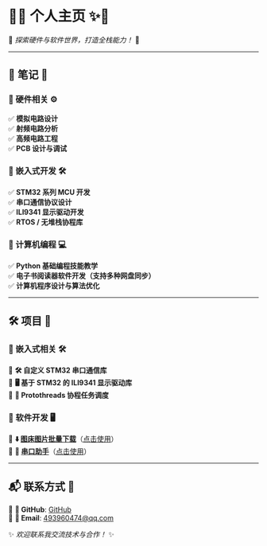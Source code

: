 # 🌟✨ 个人主页 ✨🌟

🚀 *探索硬件与软件世界，打造全栈能力！* 🚀

---

## 📝 笔记 📖

### 📌 硬件相关 ⚙️  

✅ **模拟电路设计**  
✅ **射频电路分析**  
✅ **高频电路工程**  
✅ **PCB 设计与调试**  

### 📌 嵌入式开发 🛠️  

✅ **STM32 系列 MCU 开发**  
✅ **串口通信协议设计**  
✅ **ILI9341 显示驱动开发**  
✅ **RTOS / 无堆栈协程库**  

### 📌 计算机编程 💻  

✅ **Python 基础编程技能教学**  
✅ **电子书阅读器软件开发（支持多种网盘同步）**  
✅ **计算机程序设计与算法优化**  

---

## 🛠️ 项目 🚀

### 📌 嵌入式相关 🛠️

🔹 **🛠️ 自定义 STM32 串口通信库**  
🔹 **🖥️ 基于 STM32 的 ILI9341 显示驱动库**  
🔹 **🔄 Protothreads 协程任务调度**  

### 📌 软件开发 🖥️

🔹 **⬇️ [图床图片批量下载](https://github.com/zhenyu-jia/ImageBatchDownloader)**（[点击使用](https://zhenyu-jia.github.io/ImageBatchDownloader/)）  
🔹 **📡 [串口助手](https://github.com/zhenyu-jia/SerialAssistant)**（[点击使用](https://zhenyu-jia.github.io/SerialAssistant/)）  

---

## 📬 联系方式 📡

📌 **🔗 GitHub**: [GitHub](https://github.com/zhenyu-jia)  
📌 **📧 Email**: <493960474@qq.com>

✨ *欢迎联系我交流技术与合作！* ✨
